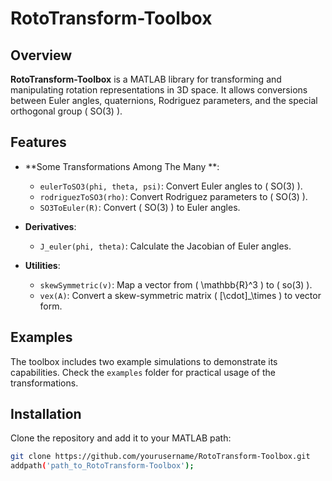 # RotoTransform-Toolbox

## Overview

**RotoTransform-Toolbox** is a MATLAB library for transforming and manipulating rotation representations in 3D space. It allows conversions between Euler angles, quaternions, Rodriguez parameters, and the special orthogonal group \( SO(3) \). 

## Features

- **Some Transformations Among The Many **:
  - `eulerToSO3(phi, theta, psi)`: Convert Euler angles to \( SO(3) \).
  - `rodriguezToSO3(rho)`: Convert Rodriguez parameters to \( SO(3) \).
  - `SO3ToEuler(R)`: Convert \( SO(3) \) to Euler angles.

- **Derivatives**:
  - `J_euler(phi, theta)`: Calculate the Jacobian of Euler angles.

- **Utilities**:
  - `skewSymmetric(v)`: Map a vector from \( \mathbb{R}^3 \) to \( so(3) \).
  - `vex(A)`: Convert a skew-symmetric matrix \( [\cdot]_\times \) to vector form.

## Examples

The toolbox includes two example simulations to demonstrate its capabilities. Check the `examples` folder for practical usage of the transformations.

## Installation

Clone the repository and add it to your MATLAB path:

```bash
git clone https://github.com/yourusername/RotoTransform-Toolbox.git
addpath('path_to_RotoTransform-Toolbox');
